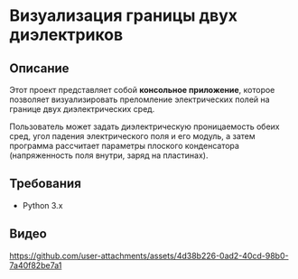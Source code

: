 # Визуализация границы двух диэлектриков

## Описание

Этот проект представляет собой **консольное приложение**, которое позволяет визуализировать преломление электрических полей на границе двух диэлектрических сред.

Пользователь может задать диэлектрическую проницаемость обеих сред, угол падения электрического поля и его модуль, а затем программа рассчитает параметры плоского конденсатора (напряженность поля внутри, заряд на пластинах).

## Требования

- Python 3.x

## Видео
https://github.com/user-attachments/assets/4d38b226-0ad2-40cd-98b0-7a40f82be7a1

